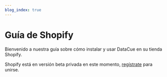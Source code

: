 ```yaml
---
blog_index: true
---
```


# Guía de Shopify

Bienvenido a nuestra guía sobre cómo instalar y usar DataCue en su tienda Shopify.

Shopify está en versión beta privada en este momento, [regístrate](https://datacue.co/sign-up) para unirse.

<ArticleIndex type="shopify" />
